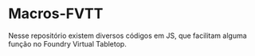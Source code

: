 # Macros-FVTT

Nesse repositório existem diversos códigos em JS, que facilitam alguma função no Foundry Virtual Tabletop.